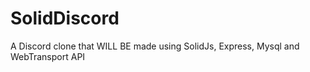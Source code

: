 # SolidDiscord
A Discord clone that WILL BE made using SolidJs, Express, Mysql and WebTransport API
